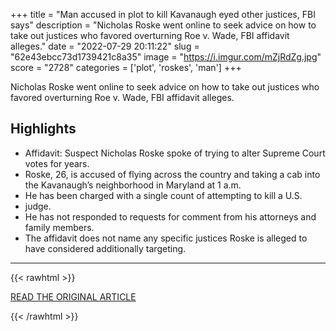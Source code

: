 +++
title = "Man accused in plot to kill Kavanaugh eyed other justices, FBI says"
description = "Nicholas Roske went online to seek advice on how to take out justices who favored overturning Roe v. Wade, FBI affidavit alleges."
date = "2022-07-29 20:11:22"
slug = "62e43ebcc73d1739421c8a35"
image = "https://i.imgur.com/mZjRdZg.jpg"
score = "2728"
categories = ['plot', 'roskes', 'man']
+++

Nicholas Roske went online to seek advice on how to take out justices who favored overturning Roe v. Wade, FBI affidavit alleges.

## Highlights

- Affidavit: Suspect Nicholas Roske spoke of trying to alter Supreme Court votes for years.
- Roske, 26, is accused of flying across the country and taking a cab into the Kavanaugh’s neighborhood in Maryland at 1 a.m.
- He has been charged with a single count of attempting to kill a U.S.
- judge.
- He has not responded to requests for comment from his attorneys and family members.
- The affidavit does not name any specific justices Roske is alleged to have considered additionally targeting.

---

{{< rawhtml >}}
  <p class="article-category">
    <a target="_blank" href="https://www.washingtonpost.com/dc-md-va/2022/07/28/roske-supreme-court-justice-threats/">READ THE ORIGINAL ARTICLE</a>
  </p>
{{< /rawhtml >}}
